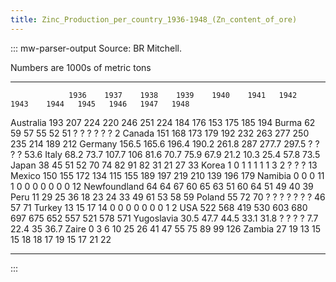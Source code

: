```yaml
---
title: Zinc_Production_per_country_1936-1948_(Zn_content_of_ore)
---
```


::: mw-parser-output
Source: BR Mitchell.

Numbers are 1000s of metric tons

---

                 1936    1937    1938    1939    1940    1941   1942    1943    1944   1945   1946   1947   1948

Australia 193 207 224 220 246 251 224 184 176 153 175 185 194
Burma 62 59 57 55 52 51 ? ? ? ? ? ? 2
Canada 151 168 173 179 192 232 263 277 250 235 214 189 212
Germany 156.5 165.6 196.4 190.2 261.8 287 277.7 297.5 ? ? ? ? 53.6
Italy 68.2 73.7 107.7 106 81.6 70.7 75.9 67.9 21.2 10.3 25.4 57.8 73.5
Japan 38 45 51 52 70 74 82 91 82 31 21 27 33
Korea 1 0 1 1 1 1 1 3 2 ? ? ? 13
Mexico 150 155 172 134 115 155 189 197 219 210 139 196 179
Namibia 0 0 0 11 1 0 0 0 0 0 0 0 12
Newfoundland 64 64 67 60 65 63 51 60 64 51 49 40 39
Peru 11 29 25 36 18 23 24 33 49 61 53 58 59
Poland 55 72 70 ? ? ? ? ? ? ? 46 57 71
Turkey 13 15 17 14 0 0 0 0 0 0 0 1 2
USA 522 568 419 530 603 680 697 675 652 557 521 578 571
Yugoslavia 30.5 47.7 44.5 33.1 31.8 ? ? ? ? 7.7 22.4 35 36.7
Zaire 0 3 6 10 25 26 41 47 55 75 89 99 126
Zambia 27 19 13 15 15 18 18 17 19 15 17 21 22

---

:::
